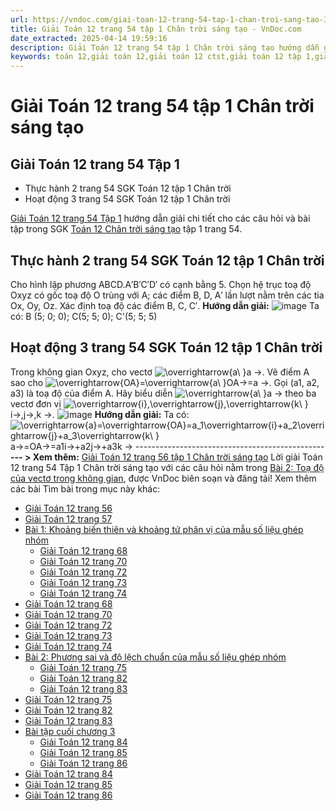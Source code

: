 ```yaml
---
url: https://vndoc.com/giai-toan-12-trang-54-tap-1-chan-troi-sang-tao-325839
title: Giải Toán 12 trang 54 tập 1 Chân trời sáng tạo - VnDoc.com
date_extracted: 2025-04-14 19:59:16
description: Giải Toán 12 trang 54 tập 1 Chân trời sáng tạo hướng dẫn giải chi tiết các câu hỏi và bài tập trong SGK Toán 12 Chân trời sáng tạo tập 1.
keywords: toán 12,giải toán 12,giải toán 12 ctst,giải toán 12 tập 1,giải toán 12 Chân trời sáng tạo,toán 12 Chân trời sáng tạo tập 1,toán 12 Chân trời sáng tạo,Toán 12 Chân trời sáng tạo Bài 2,giải Toán 12 Chân trời sáng tạo Bài 2,Toán 12 Chân trời sáng tạo bài 2 Toạ độ của vectơ trong không gian,Toạ độ của vectơ trong không gian,giải toán 12 trang 54,toán 12 trang 54,giải toán 12 trang 54 chân trời,toán 12 trang 54 chân trời,toán 12 trang 54 tập 1
---
```


# Giải Toán 12 trang 54 tập 1 Chân trời sáng tạo
## **Giải Toán 12 trang 54 Tập 1**
  * Thực hành 2 trang 54 SGK Toán 12 tập 1 Chân trời
  * Hoạt động 3 trang 54 SGK Toán 12 tập 1 Chân trời

[Giải Toán 12 trang 54 Tập 1](<https://vndoc.com/giai-toan-12-trang-54-tap-1-chan-troi-sang-tao-325839>) hướng dẫn giải chi tiết cho các câu hỏi và bài tập trong SGK [Toán 12 Chân trời sáng tạo](<https://vndoc.com/toan-12-chan-troi-sang-tao>) tập 1 trang 54.
## Thực hành 2 trang 54 SGK Toán 12 tập 1 Chân trời
Cho hình lập phương ABCD.A′B′C′D′ có cạnh bằng 5. Chọn hệ trục toạ độ Oxyz có gốc toạ độ O trùng với A; các điểm B, D, A′ lần lượt nằm trên các tia Ox, Oy, Oz. Xác định toạ độ các điểm B, C, C′.
**Hướng dẫn giải:**
![image](https://i.vdoc.vn/data/image/2024/08/05/638584685371406868.png)
Ta có: B \(5; 0; 0\); C\(5; 5; 0\); C'\(5; 5; 5\)
## Hoạt động 3 trang 54 SGK Toán 12 tập 1 Chân trời
Trong không gian Oxyz, cho vectơ ![\\overrightarrow{a\\ }](https://i.vdoc.vn/data/image/blank.png)a →. Vẽ điểm A sao cho ![\\overrightarrow{OA}=\\overrightarrow{a\\ }](https://i.vdoc.vn/data/image/blank.png)OA→=a →. Gọi \(a1, a2, a3\) là toạ độ của điểm A. Hãy biểu diễn ![\\overrightarrow{a\\ }](https://i.vdoc.vn/data/image/blank.png)a → theo ba vectơ đơn vị ![\\overrightarrow{i},\\overrightarrow{j},\\overrightarrow{k\\ }](https://i.vdoc.vn/data/image/blank.png)i→,j→,k →.
![image](https://i.vdoc.vn/data/image/2024/08/05/638584685370625647.png)
**Hướng dẫn giải:**
Ta có: ![\\overrightarrow{a}=\\overrightarrow{OA}=a_1\\overrightarrow{i}+a_2\\overrightarrow{j}+a_3\\overrightarrow{k\\ }](https://i.vdoc.vn/data/image/blank.png)a→=OA→=a1i→+a2j→+a3k →
\-----------------------------------------------
**\--- > Xem thêm:** [Giải Toán 12 trang 56 tập 1 Chân trời sáng tạo](<https://vndoc.com/giai-toan-12-trang-56-tap-1-chan-troi-sang-tao-325849>)
Lời giải Toán 12 trang 54 Tập 1 Chân trời sáng tạo với các câu hỏi nằm trong [Bài 2: Toạ độ của vectơ trong không gian](<https://vndoc.com/toan-12-chan-troi-sang-tao-bai-2-toa-do-cua-vecto-trong-khong-gian-320413>), được VnDoc biên soạn và đăng tải\!
Xem thêm các bài Tìm bài trong mục này khác:
  * [Giải Toán 12 trang 56](</giai-toan-12-trang-56-tap-1-chan-troi-sang-tao-325849>)
  * [Giải Toán 12 trang 57](</giai-toan-12-trang-57-tap-1-chan-troi-sang-tao-326014>)
  * [Bài 1: Khoảng biến thiên và khoảng tứ phân vị của mẫu số liệu ghép nhóm](</toan-12-chan-troi-sang-tao-bai-1-khoang-bien-thien-va-khoang-tu-phan-vi-cua-mau-so-lieu-ghep-nhom-320493>)
    * [Giải Toán 12 trang 68](</giai-toan-12-trang-68-tap-1-chan-troi-sang-tao-328143>)
    * [Giải Toán 12 trang 70](</giai-toan-12-trang-70-tap-1-chan-troi-sang-tao-328144>)
    * [Giải Toán 12 trang 72](</giai-toan-12-trang-72-tap-1-chan-troi-sang-tao-328180>)
    * [Giải Toán 12 trang 73](</giai-toan-12-trang-73-tap-1-chan-troi-sang-tao-328187>)
    * [Giải Toán 12 trang 74](</giai-toan-12-trang-74-tap-1-chan-troi-sang-tao-328193>)
  * [Giải Toán 12 trang 68](</giai-toan-12-trang-68-tap-1-chan-troi-sang-tao-328143>)
  * [Giải Toán 12 trang 70](</giai-toan-12-trang-70-tap-1-chan-troi-sang-tao-328144>)
  * [Giải Toán 12 trang 72](</giai-toan-12-trang-72-tap-1-chan-troi-sang-tao-328180>)
  * [Giải Toán 12 trang 73](</giai-toan-12-trang-73-tap-1-chan-troi-sang-tao-328187>)
  * [Giải Toán 12 trang 74](</giai-toan-12-trang-74-tap-1-chan-troi-sang-tao-328193>)
  * [Bài 2: Phương sai và độ lệch chuẩn của mẫu số liệu ghép nhóm](</toan-12-chan-troi-sang-tao-bai-2-phuong-sai-va-do-lech-chuan-cua-mau-so-lieu-ghep-nhom-320494>)
    * [Giải Toán 12 trang 75](</giai-toan-12-trang-75-tap-1-chan-troi-sang-tao-328194>)
    * [Giải Toán 12 trang 82](</giai-toan-12-trang-82-tap-1-chan-troi-sang-tao-328197>)
    * [Giải Toán 12 trang 83](</giai-toan-12-trang-83-tap-1-chan-troi-sang-tao-328202>)
  * [Giải Toán 12 trang 75](</giai-toan-12-trang-75-tap-1-chan-troi-sang-tao-328194>)
  * [Giải Toán 12 trang 82](</giai-toan-12-trang-82-tap-1-chan-troi-sang-tao-328197>)
  * [Giải Toán 12 trang 83](</giai-toan-12-trang-83-tap-1-chan-troi-sang-tao-328202>)
  * [Bài tập cuối chương 3](</toan-12-chan-troi-sang-tao-bai-tap-cuoi-chuong-3-320521>)
    * [Giải Toán 12 trang 84](</giai-toan-12-trang-84-tap-1-chan-troi-sang-tao-328266>)
    * [Giải Toán 12 trang 85](</giai-toan-12-trang-85-tap-1-chan-troi-sang-tao-328272>)
    * [Giải Toán 12 trang 86](</giai-toan-12-trang-86-tap-1-chan-troi-sang-tao-328275>)
  * [Giải Toán 12 trang 84](</giai-toan-12-trang-84-tap-1-chan-troi-sang-tao-328266>)
  * [Giải Toán 12 trang 85](</giai-toan-12-trang-85-tap-1-chan-troi-sang-tao-328272>)
  * [Giải Toán 12 trang 86](</giai-toan-12-trang-86-tap-1-chan-troi-sang-tao-328275>)


